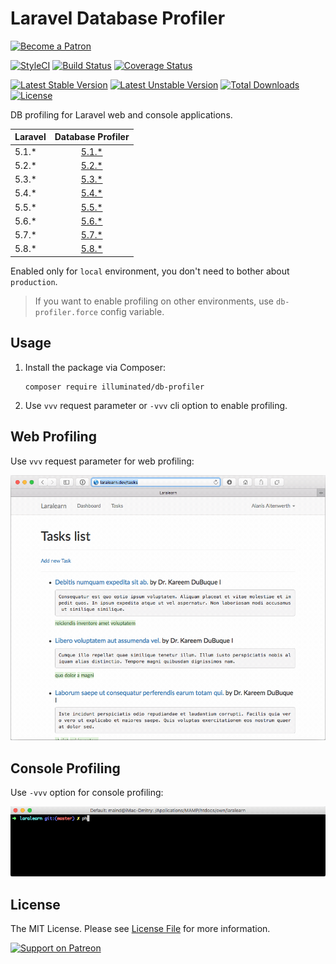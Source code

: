 # Laravel Database Profiler

[<img src="https://user-images.githubusercontent.com/1286821/43083932-4915853a-8ea0-11e8-8983-db9e0f04e772.png" alt="Become a Patron" width="160" />](https://patreon.com/dmitryivanov)

[![StyleCI](https://styleci.io/repos/68023936/shield?branch=master&style=flat)](https://styleci.io/repos/68023936)
[![Build Status](https://travis-ci.org/dmitry-ivanov/laravel-db-profiler.svg?branch=master)](https://travis-ci.org/dmitry-ivanov/laravel-db-profiler)
[![Coverage Status](https://coveralls.io/repos/github/dmitry-ivanov/laravel-db-profiler/badge.svg?branch=master)](https://coveralls.io/github/dmitry-ivanov/laravel-db-profiler?branch=master)

[![Latest Stable Version](https://poser.pugx.org/illuminated/db-profiler/v/stable)](https://packagist.org/packages/illuminated/db-profiler)
[![Latest Unstable Version](https://poser.pugx.org/illuminated/db-profiler/v/unstable)](https://packagist.org/packages/illuminated/db-profiler)
[![Total Downloads](https://poser.pugx.org/illuminated/db-profiler/downloads)](https://packagist.org/packages/illuminated/db-profiler)
[![License](https://poser.pugx.org/illuminated/db-profiler/license)](https://packagist.org/packages/illuminated/db-profiler)

DB profiling for Laravel web and console applications.

| Laravel | Database Profiler                                                      |
| ------- | :--------------------------------------------------------------------: |
| 5.1.*   | [5.1.*](https://github.com/dmitry-ivanov/laravel-db-profiler/tree/5.1) |
| 5.2.*   | [5.2.*](https://github.com/dmitry-ivanov/laravel-db-profiler/tree/5.2) |
| 5.3.*   | [5.3.*](https://github.com/dmitry-ivanov/laravel-db-profiler/tree/5.3) |
| 5.4.*   | [5.4.*](https://github.com/dmitry-ivanov/laravel-db-profiler/tree/5.4) |
| 5.5.*   | [5.5.*](https://github.com/dmitry-ivanov/laravel-db-profiler/tree/5.5) |
| 5.6.*   | [5.6.*](https://github.com/dmitry-ivanov/laravel-db-profiler/tree/5.6) |
| 5.7.*   | [5.7.*](https://github.com/dmitry-ivanov/laravel-db-profiler/tree/5.7) |
| 5.8.*   | [5.8.*](https://github.com/dmitry-ivanov/laravel-db-profiler/tree/5.8) |

Enabled only for `local` environment, you don't need to bother about `production`.

> If you want to enable profiling on other environments, use `db-profiler.force` config variable.

## Usage

1. Install the package via Composer:

    ```shell
    composer require illuminated/db-profiler
    ```

2. Use `vvv` request parameter or `-vvv` cli option to enable profiling.

## Web Profiling

Use `vvv` request parameter for web profiling:

![Web example](doc/img/example-web.gif)

## Console Profiling

Use `-vvv` option for console profiling:

![Console example](doc/img/example-console.gif)

## License

The MIT License. Please see [License File](LICENSE) for more information.

[<img src="https://user-images.githubusercontent.com/1286821/43086829-ff7c006e-8ea6-11e8-8b03-ecf97ca95b2e.png" alt="Support on Patreon" width="125" />](https://patreon.com/dmitryivanov)
